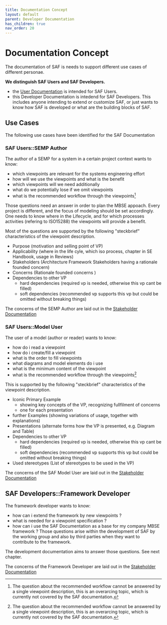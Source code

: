 ```yaml
---
title: Documentation Concept
layout: default
parent: Developer Documentation
has_children: true
nav_order: 20
---
```

# Documentation Concept

The documentation of SAF is needs to support different use cases of different personae.

**We distinguish SAF Users and SAF Developers.**

* the [User Documentation](../userdoc/userdoc.md) is intended for SAF Users. 
* this Developer Documentation is intedend for SAF Developers. This includes anyone intending to extend or customize SAF, or just wants to know how SAF is developed or what are the building blocks of SAF.
  
## Use Cases
The following use cases have been identified for the SAF Documentation 

### SAF Users::SEMP Author

The author of a SEMP for a system in a certain project context wants to know:

* which viewpoints are relevant for the systems engineering effort
* how will we use the viewpoints and what is the benefit
* which viewpoints will we need additionally
* what do we potentially lose if we omit viewpoints
* what is the recommended workflow through the viewpoints[^1]

Those questions need an answer in order to plan the MBSE appoach. Every project is different, and the focus of modeling should be set accordingly. One needs to know where in the Lifecycle, and for which processes activities (refering to ISO15288) the viewpoints will provide a benefit.

Most of the questions are supported by the following "steckbrief" characteristics of the viewpoint description.

* Purpose
  (motivation and selling point of VP)
* Applicability
  (where in the life cyle, which iso process, chapter in SE Handbook, usage in Reviews)
* Stakeholders
  (Architecture Framework Stakeholders having a rationale founded concern)
* Concerns
  (Rationale founded concerns )
* Dependencies to other VP
  * hard dependencies (required vp is needed, otherwise this vp cant be filled)
  * soft dependencies (recommended vp supports this vp but could be omitted without breaking things)

The concerns of the SEMP Author are laid out in the [Stakeholder Documentation](../userdoc.md/stakeholders.md#saf-mbse-approch-planer)

### SAF Users::Model User

The user of a model (author or reader) wants to know:

* how do i read a viewpoint
* how do i create/fill a viewpoint
* what is the order to fill viewpoints
* what diagrams and model elements do i use
* what is the minimum content of the viewpoint
* what is the recommended workflow through the viewpoints[^1]

This is supported by the following "steckbrief" characteristics of the viewpoint description.

* Iconic Primary Example
  * showing key concepts of the VP, recognizing fullfilment of concerns
  * one for each presentation
* further Examples
  (showing variations of usage, together with explanations)
* Presentations
  (alternate forms how the VP is presented, e.g. Diagram and Table)
* Dependencies to other VP
  * hard dependencies (required vp is needed, otherwise this vp cant be filled)
  * soft dependencies (recommended vp supports this vp but could be omitted without breaking things)
* Used stereotypes
  (List of stereotypes to be used in the VP)

The concerns of the SAF Model User are laid out in the [Stakeholder Documentation](../userdoc.md/stakeholders.md#saf-system-model-user)

## SAF Developers::Framework Developer

The framework developer wants to know:

* how can i extend the framework by new viewpoints ?
* what is needed for a viewpoint specification ?
* how can i use the SAF Documentation as a base for my company MBSE framework ?
Those questions arise within the development of SAF by the working group and also by third parties when they want to contribute to the framework.

The development documentation aims to answer those questions. See next chapter.

The concerns of the Framework Developer are laid out in the [Stakeholder Documentation](../userdoc.md/stakeholders.md#saf-developer)

[^1]: The question about the recommended workflow cannot be answered by a single viewpoint description, this is an overarcing topic, which is currently not covered by the SAF documentation.